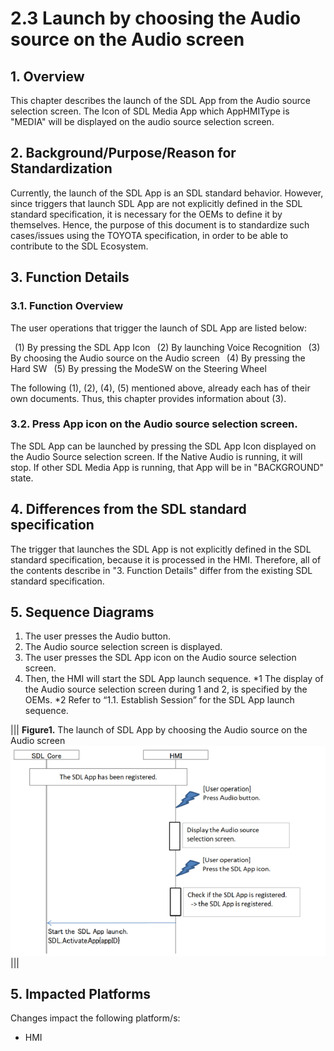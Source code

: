 # 2.3 Launch by choosing the Audio source on the Audio screen

## 1. Overview
This chapter describes the launch of the SDL App from the Audio source selection screen. The Icon of SDL Media App which AppHMIType is "MEDIA" will be displayed on the audio source selection screen.

## 2. Background/Purpose/Reason for Standardization
Currently, the launch of the SDL App is an SDL standard behavior. However, since triggers that launch SDL App are not explicitly defined in the SDL standard specification, it is necessary for the OEMs to define it by themselves. Hence, the purpose of this document is to standardize such cases/issues using the TOYOTA specification, in order to be able to contribute to the SDL Ecosystem.

## 3. Function Details
### 3.1. Function Overview
The user operations that trigger the launch of SDL App are listed below:

&ensp;(1) By pressing the SDL App Icon
&ensp;(2) By launching Voice Recognition
&ensp;(3) By choosing the Audio source on the Audio screen
&ensp;(4) By pressing the Hard SW
&ensp;(5) By pressing the ModeSW on the Steering Wheel

The following (1), (2), (4), (5) mentioned above, already each has of their own documents. Thus, this chapter provides information about (3).

### 3.2. Press App icon on the Audio source selection screen.
The SDL App can be launched by pressing the SDL App Icon displayed on the Audio Source selection screen. If the Native Audio is running, it will stop. If other SDL Media App is running, that App will be in "BACKGROUND" state.

## 4. Differences from the SDL standard specification
The trigger that launches the SDL App is not explicitly defined in the SDL standard specification, because it is processed in the HMI. Therefore, all of the contents describe in "3. Function Details" differ from the existing SDL standard specification.

## 5. Sequence Diagrams
1. The user presses the Audio button.
2. The Audio source selection screen is displayed.
3. The user presses the SDL App icon on the Audio source selection screen.
4. Then, the HMI will start the SDL App launch sequence.
\*1 The display of the Audio source selection screen during 1 and 2, is specified by the OEMs.
\*2 Refer to “1.1. Establish Session” for the SDL App launch sequence.

|||
**Figure1.** The launch of SDL App by choosing the Audio source on the Audio screen
![Figure1_launch_of_SDLApp_by_choosing_the_AudioSource.png](./assets/Figure1_launch_of_SDLApp_by_choosing_the_AudioSource.png)
|||

## 5. Impacted Platforms
Changes impact the following platform/s:

- HMI
